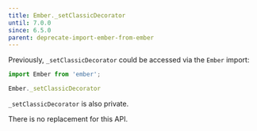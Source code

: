 ```yaml
---
title: Ember._setClassicDecorator
until: 7.0.0
since: 6.5.0
parent: deprecate-import-ember-from-ember
---
```



Previously, `_setClassicDecorator` could be accessed via the `Ember` import:
```js
import Ember from 'ember';

Ember._setClassicDecorator
```
`_setClassicDecorator` is also private.

There is no replacement for this API.
